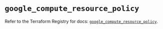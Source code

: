# `google_compute_resource_policy`

Refer to the Terraform Registry for docs: [`google_compute_resource_policy`](https://registry.terraform.io/providers/hashicorp/google-beta/5.43.1/docs/resources/google_compute_resource_policy).
